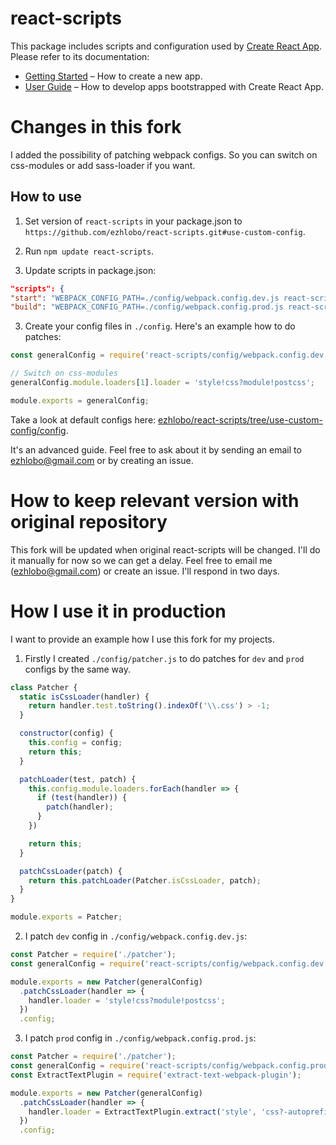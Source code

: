 # react-scripts

This package includes scripts and configuration used by [Create React App](https://github.com/facebookincubator/create-react-app).  
Please refer to its documentation:

* [Getting Started](https://github.com/facebookincubator/create-react-app/blob/master/README.md#getting-started) – How to create a new app.
* [User Guide](https://github.com/facebookincubator/create-react-app/blob/master/packages/react-scripts/template/README.md) – How to develop apps bootstrapped with Create React App.

# Changes in this fork

I added the possibility of patching webpack configs. So you can switch on css-modules or add sass-loader if you want.

## How to use

1. Set version of `react-scripts` in your package.json to `https://github.com/ezhlobo/react-scripts.git#use-custom-config`.

2. Run `npm update react-scripts`.

2. Update scripts in package.json:
  ```json
"scripts": {
  "start": "WEBPACK_CONFIG_PATH=./config/webpack.config.dev.js react-scripts start",
  "build": "WEBPACK_CONFIG_PATH=./config/webpack.config.prod.js react-scripts build",
```

3. Create your config files in `./config`.
  Here's an example how to do patches:
  ```js
const generalConfig = require('react-scripts/config/webpack.config.dev');

// Switch on css-modules
generalConfig.module.loaders[1].loader = 'style!css?module!postcss';

module.exports = generalConfig;
  ```
  Take a look at default configs here: [ezhlobo/react-scripts/tree/use-custom-config/config](https://github.com/ezhlobo/react-scripts/tree/use-custom-config/config).
  
It's an advanced guide. Feel free to ask about it by sending an email to ezhlobo@gmail.com or by creating an issue.

# How to keep relevant version with original repository

This fork will be updated when original react-scripts will be changed. I'll do it manually for now so we can get a delay. Feel free to email me (ezhlobo@gmail.com) or create an issue. I'll respond in two days.

# How I use it in production

I want to provide an example how I use this fork for my projects.

1. Firstly I created `./config/patcher.js` to do patches for `dev` and `prod` configs by the same way.
  ```js
  class Patcher {
    static isCssLoader(handler) {
      return handler.test.toString().indexOf('\\.css') > -1;
    }

    constructor(config) {
      this.config = config;
      return this;
    }

    patchLoader(test, patch) {
      this.config.module.loaders.forEach(handler => {
        if (test(handler)) {
          patch(handler);
        }
      })

      return this;
    }

    patchCssLoader(patch) {
      return this.patchLoader(Patcher.isCssLoader, patch);
    }
  }

  module.exports = Patcher;
```

2. I patch `dev` config in `./config/webpack.config.dev.js`:
  ```js
  const Patcher = require('./patcher');
  const generalConfig = require('react-scripts/config/webpack.config.dev');

  module.exports = new Patcher(generalConfig)
    .patchCssLoader(handler => {
      handler.loader = 'style!css?module!postcss';
    })
    .config;
```

3. I patch `prod` config in `./config/webpack.config.prod.js`:
  ```js
  const Patcher = require('./patcher');
  const generalConfig = require('react-scripts/config/webpack.config.prod');
  const ExtractTextPlugin = require('extract-text-webpack-plugin');

  module.exports = new Patcher(generalConfig)
    .patchCssLoader(handler => {
      handler.loader = ExtractTextPlugin.extract('style', 'css?-autoprefixer&module!postcss');
    })
    .config;
```
